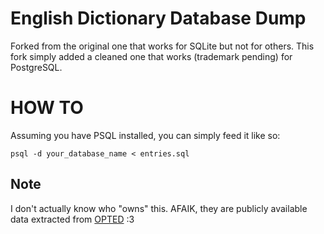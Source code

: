 # English Dictionary Database Dump

Forked from the original one that works for SQLite but not for others.
This fork simply added a cleaned one that works (trademark pending) for PostgreSQL.

# HOW TO

Assuming you have PSQL installed, you can simply feed it like so:

`psql -d your_database_name < entries.sql`

## Note

I don't actually know who "owns" this. AFAIK, they are publicly available data extracted from [OPTED](http://www.mso.anu.edu.au/~ralph/OPTED/) :3
